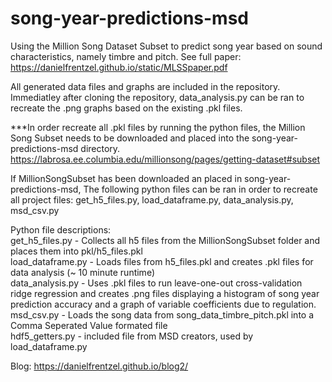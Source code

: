 # song-year-predictions-msd
Using the Million Song Dataset Subset to predict song year based on sound characteristics, namely timbre and pitch.
See full paper: https://danielfrentzel.github.io/static/MLSSpaper.pdf

All generated data files and graphs are included in the repository.
Immediatley after cloning the repository, data_analysis.py can be ran to recreate the .png graphs based on the existing .pkl files.

***In order recreate all .pkl files by running the python files, the Million Song Subset needs to be downloaded and placed into the song-year-predictions-msd directory. https://labrosa.ee.columbia.edu/millionsong/pages/getting-dataset#subset

If MillionSongSubset has been downloaded an placed in song-year-predictions-msd, The following python files can be ran in order to recreate all project files: get_h5_files.py, load_dataframe.py, data_analysis.py, msd_csv.py

Python file descriptions:</br>
get_h5_files.py - Collects all h5 files from the MillionSongSubset folder and places them into pkl/h5_files.pkl</br>
load_dataframe.py - Loads files from h5_files.pkl and creates .pkl files for data analysis (~ 10 minute runtime)</br>
data_analysis.py - Uses .pkl files to run leave-one-out cross-validation ridge regression and creates .png files displaying a histogram of song year prediction accuracy and a graph of variable coefficients due to regulation. </br>
msd_csv.py - Loads the song data from song_data_timbre_pitch.pkl into a Comma Seperated Value formated file</br>
hdf5_getters.py - included file from MSD creators, used by load_dataframe.py</br>

Blog: https://danielfrentzel.github.io/blog2/
